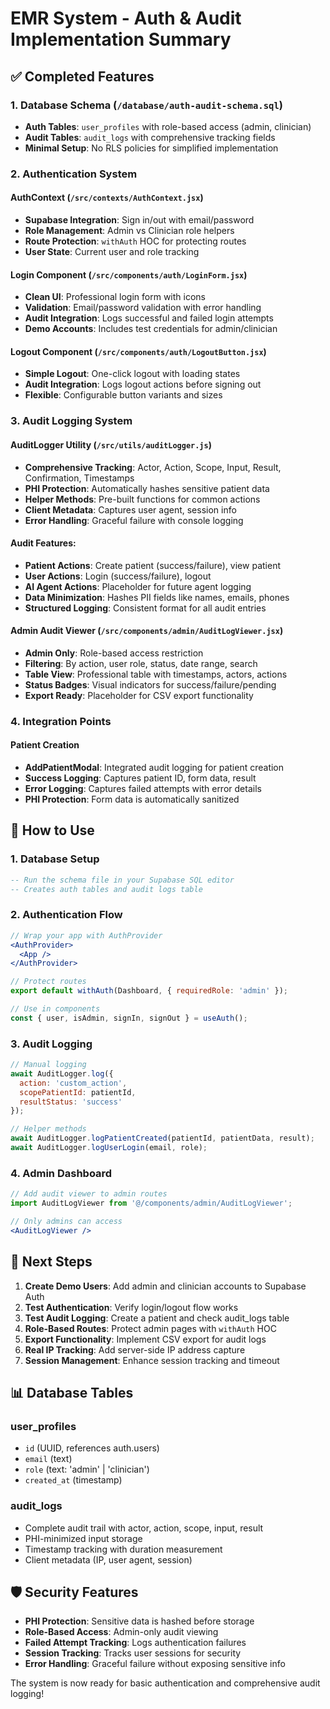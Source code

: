 # EMR System - Auth & Audit Implementation Summary

## ✅ Completed Features

### 1. Database Schema (`/database/auth-audit-schema.sql`)
- **Auth Tables**: `user_profiles` with role-based access (admin, clinician)
- **Audit Tables**: `audit_logs` with comprehensive tracking fields
- **Minimal Setup**: No RLS policies for simplified implementation

### 2. Authentication System

#### AuthContext (`/src/contexts/AuthContext.jsx`)
- **Supabase Integration**: Sign in/out with email/password
- **Role Management**: Admin vs Clinician role helpers
- **Route Protection**: `withAuth` HOC for protecting routes
- **User State**: Current user and role tracking

#### Login Component (`/src/components/auth/LoginForm.jsx`)
- **Clean UI**: Professional login form with icons
- **Validation**: Email/password validation with error handling
- **Audit Integration**: Logs successful and failed login attempts
- **Demo Accounts**: Includes test credentials for admin/clinician

#### Logout Component (`/src/components/auth/LogoutButton.jsx`)
- **Simple Logout**: One-click logout with loading states
- **Audit Integration**: Logs logout actions before signing out
- **Flexible**: Configurable button variants and sizes

### 3. Audit Logging System

#### AuditLogger Utility (`/src/utils/auditLogger.js`)
- **Comprehensive Tracking**: Actor, Action, Scope, Input, Result, Confirmation, Timestamps
- **PHI Protection**: Automatically hashes sensitive patient data
- **Helper Methods**: Pre-built functions for common actions
- **Client Metadata**: Captures user agent, session info
- **Error Handling**: Graceful failure with console logging

#### Audit Features:
- **Patient Actions**: Create patient (success/failure), view patient
- **User Actions**: Login (success/failure), logout
- **AI Agent Actions**: Placeholder for future agent logging
- **Data Minimization**: Hashes PII fields like names, emails, phones
- **Structured Logging**: Consistent format for all audit entries

#### Admin Audit Viewer (`/src/components/admin/AuditLogViewer.jsx`)
- **Admin Only**: Role-based access restriction
- **Filtering**: By action, user role, status, date range, search
- **Table View**: Professional table with timestamps, actors, actions
- **Status Badges**: Visual indicators for success/failure/pending
- **Export Ready**: Placeholder for CSV export functionality

### 4. Integration Points

#### Patient Creation
- **AddPatientModal**: Integrated audit logging for patient creation
- **Success Logging**: Captures patient ID, form data, result
- **Error Logging**: Captures failed attempts with error details
- **PHI Protection**: Form data is automatically sanitized

## 🚀 How to Use

### 1. Database Setup
```sql
-- Run the schema file in your Supabase SQL editor
-- Creates auth tables and audit logs table
```

### 2. Authentication Flow
```jsx
// Wrap your app with AuthProvider
<AuthProvider>
  <App />
</AuthProvider>

// Protect routes
export default withAuth(Dashboard, { requiredRole: 'admin' });

// Use in components
const { user, isAdmin, signIn, signOut } = useAuth();
```

### 3. Audit Logging
```jsx
// Manual logging
await AuditLogger.log({
  action: 'custom_action',
  scopePatientId: patientId,
  resultStatus: 'success'
});

// Helper methods
await AuditLogger.logPatientCreated(patientId, patientData, result);
await AuditLogger.logUserLogin(email, role);
```

### 4. Admin Dashboard
```jsx
// Add audit viewer to admin routes
import AuditLogViewer from '@/components/admin/AuditLogViewer';

// Only admins can access
<AuditLogViewer />
```

## 🔧 Next Steps

1. **Create Demo Users**: Add admin and clinician accounts to Supabase Auth
2. **Test Authentication**: Verify login/logout flow works
3. **Test Audit Logging**: Create a patient and check audit_logs table
4. **Role-Based Routes**: Protect admin pages with `withAuth` HOC
5. **Export Functionality**: Implement CSV export for audit logs
6. **Real IP Tracking**: Add server-side IP address capture
7. **Session Management**: Enhance session tracking and timeout

## 📊 Database Tables

### user_profiles
- `id` (UUID, references auth.users)
- `email` (text)
- `role` (text: 'admin' | 'clinician')
- `created_at` (timestamp)

### audit_logs
- Complete audit trail with actor, action, scope, input, result
- PHI-minimized input storage
- Timestamp tracking with duration measurement
- Client metadata (IP, user agent, session)

## 🛡️ Security Features

- **PHI Protection**: Sensitive data is hashed before storage
- **Role-Based Access**: Admin-only audit viewing
- **Failed Attempt Tracking**: Logs authentication failures
- **Session Tracking**: Tracks user sessions for security
- **Error Handling**: Graceful failure without exposing sensitive info

The system is now ready for basic authentication and comprehensive audit logging!